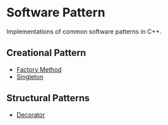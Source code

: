 # Software Pattern

Implementations of common software patterns in C++.

## Creational Pattern

- [Factory Method](https://github.com/felbit/software-pattern/tree/master/factory-method)
- [Singleton](https://github.com/felbit/software-pattern/tree/master/singleton)

## Structural Patterns

- [Decorator](https://github.com/felbit/software-pattern/tree/master/decorator)